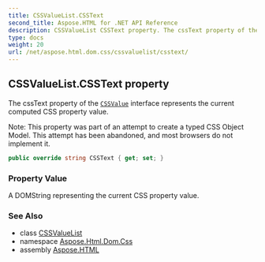 ```yaml
---
title: CSSValueList.CSSText
second_title: Aspose.HTML for .NET API Reference
description: CSSValueList CSSText property. The cssText property of the CSSValue interface represents the current computed CSS property value
type: docs
weight: 20
url: /net/aspose.html.dom.css/cssvaluelist/csstext/
---
```

## CSSValueList.CSSText property

The cssText property of the [`CSSValue`](../../cssvalue/) interface represents the current computed CSS property value.

Note: This property was part of an attempt to create a typed CSS Object Model. This attempt has been abandoned, and most browsers do not implement it.

```csharp
public override string CSSText { get; set; }
```

### Property Value

A DOMString representing the current CSS property value.

### See Also

* class [CSSValueList](../)
* namespace [Aspose.Html.Dom.Css](../../../aspose.html.dom.css/)
* assembly [Aspose.HTML](../../../)
